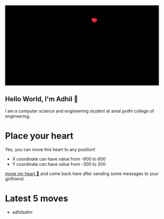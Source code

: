 ![GitHub Banner Image](github_banner_heart.png)

## Hello World, I'm Adhil 🤍

I am a computer science and engineering student at amal jyothi college of engineering.

# Place your heart
Yes, you can move this heart to any position!
- X coordinate can have value from -600 to 600
- Y coordinate can have value from -300 to 300

[move my heart 🤍](https://github.com/adhilsalim/adhilsalim/issues/new?title=,&body=Try+Changing+the+values+and+submit+the+issue.+Give+it+some+time+to+reflect.) and come back here after sending some messages to your girlfriend.

# Latest 5 moves
- adhilsalim
